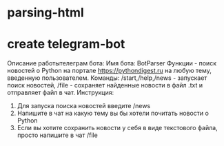 # parsing-html
# create telegram-bot 
Описание работытелеграм бота:
Имя бота: BotParser
Функции - поиск новостей о Python на портале https://pythondigest.ru на любую тему, введенную пользователем.
Команды: /start,/help,/news - запускает поиск новостeй, /file - сохраняет найденные новости в файл .txt и отправляет файл в чат.
Инструкция:
1) Для запуска поиска новостей введите /news
2) Напишите в чат на какую тему вы бы хотели почитать новости о Python
3) Если вы хотите сохранить новости у себя в виде текстового файла, просто напишите в чат /file
